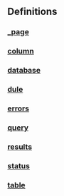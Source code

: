 
<a name="definitions"></a>
## Definitions

<a name="ref-page"></a>
### [_page](definitions/page.md#page)

<a name="ref-column"></a>
### [column](definitions/column.md#column)

<a name="ref-database"></a>
### [database](definitions/database.md#database)

<a name="ref-dule"></a>
### [dule](definitions/dule.md#dule)

<a name="ref-errors"></a>
### [errors](definitions/errors.md#errors)

<a name="ref-query"></a>
### [query](definitions/query.md#query)

<a name="ref-results"></a>
### [results](definitions/results.md#results)

<a name="ref-status"></a>
### [status](definitions/status.md#status)

<a name="ref-table"></a>
### [table](definitions/table.md#table)


